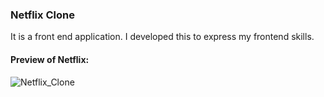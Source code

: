 ### Netflix Clone
It is a front end application. I developed this to express my frontend skills.
#### Preview of Netflix:
![Netflix_Clone](https://github.com/Nalankumar/Netflix_clone/assets/62994648/8baf3e09-feb0-41b8-9da3-13b1b8bfa831)
